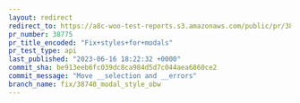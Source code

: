 ```yaml
---
layout: redirect
redirect_to: https://a8c-woo-test-reports.s3.amazonaws.com/public/pr/38775/api/index.html
pr_number: 38775
pr_title_encoded: "Fix+styles+for+modals"
pr_test_type: api
last_published: "2023-06-16 18:22:32 +0000"
commit_sha: be913eeb6fc039dc8ca984d5d7c044aea6860ce2
commit_message: "Move __selection and __errors"
branch_name: fix/38748_modal_style_obw
---
```

